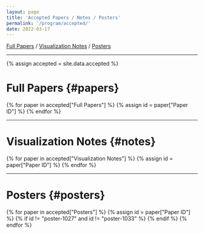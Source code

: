 ```yaml
---
layout: page
title: 'Accepted Papers / Notes / Posters'
permalink: '/program/accepted/'
date: 2022-03-17
---
```


[Full Papers](#papers) / [Visualization Notes](#notes) / [Posters](#posters)

---

{% assign accepted = site.data.accepted %}

# Full Papers {#papers}

<!-- https://stackoverflow.com/questions/64010560/passing-props-to-vue-root-instance-via-attributes-on-element-the-app-is-mounted -->

{% for paper in accepted["Full Papers"] %}
{% assign id = paper["Paper ID"] %}
<paper data-paper_id="{{id}}"></paper>
{% endfor %}

---

# Visualization Notes {#notes}

{% for paper in accepted["Visualization Notes"] %}
{% assign id = paper["Paper ID"] %}
<paper data-paper_id="{{id}}"></paper>
{% endfor %}

---

# Posters {#posters}

{% for paper in accepted["Posters"] %}
{% assign id = paper["Paper ID"] %}
{% if id != "poster-1027" and id != "poster-1033" %}
<paper data-paper_id="{{id}}"></paper>
{% endif %}
{% endfor %}

<script src="https://unpkg.com/vue@3"></script>
<script type="text/javascript" src="/pvis2022/assets/javascripts/accepted.json.js"></script>
<script type="text/javascript" src="/pvis2022/assets/javascripts/preview.json.js"></script>
<script type="text/javascript" src="/pvis2022/assets/javascripts/accepted.js"></script>
